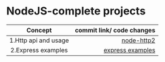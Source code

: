 # NodeJS-complete projects  

| Concept |commit link/ code changes|
|:--------:| -------------:|
|1.Http api and usage | [node-http2](https://github.com/akhileshappala/NodeJS-project/commit/1c89645d5aaa0ccf1316ade631b0c17436168b23)|
|2.Express examples | [express examples](https://github.com/akhileshappala/NodeJS-project/commit/cb6be52fdbaa8d1dc6865a857734045e972f255c) |

